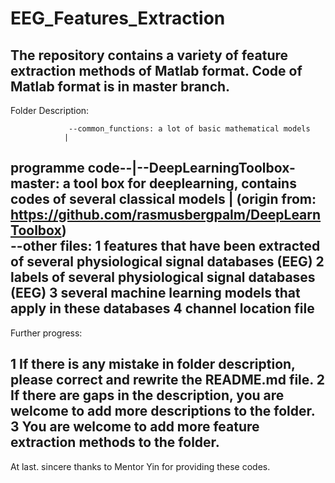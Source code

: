 # EEG_Features_Extraction
The repository contains a variety of feature extraction methods of Matlab format.
Code of Matlab format is in master branch.
-----------------------------------------------------------------------------------------------------------------
Folder Description:

                 --common_functions: a lot of basic mathematical models
                |
programme code--|--DeepLearningToolbox-master: a tool box for deeplearning, contains codes of several classical models
                |                (origin from: https://github.com/rasmusbergpalm/DeepLearnToolbox)                 
                 --other files: 1 features that have been extracted of several physiological signal databases (EEG)
                               2 labels of several physiological signal databases (EEG)
                               3 several machine learning models that apply in these databases
                               4 channel location file
----------------------------------------------------------------------------------------------------------------- 
Further progress:

1 If there is any mistake in folder description, please correct and rewrite the README.md file.
2 If there are gaps in the description, you are welcome to add more descriptions to the folder.
3 You are welcome to add more feature extraction methods to the folder.
----------------------------------------------------------------------------------------------------------------- 
At last. sincere thanks to Mentor Yin for providing these codes.
